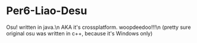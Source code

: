 Per6-Liao-Desu
==============

Osu! written in java.\n
AKA it's crossplatform. woopdeedoo!!!\n
(pretty sure original osu was written in c++, because it's Windows only)
